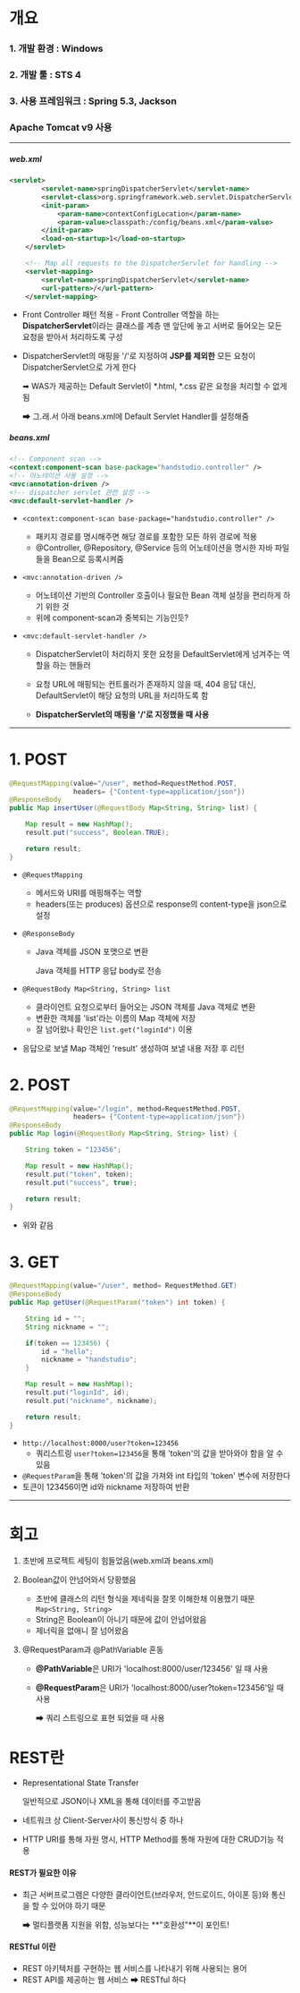 # 개요

### 1. 개발 환경 : Windows

### 2. 개발 툴 : STS 4

### 3. 사용 프레임워크 : Spring 5.3, Jackson

### Apache Tomcat v9 사용



------



##### web.xml

```xml
<servlet>
		<servlet-name>springDispatcherServlet</servlet-name>
		<servlet-class>org.springframework.web.servlet.DispatcherServlet</servlet-class>
		<init-param>
			<param-name>contextConfigLocation</param-name>
			<param-value>classpath:/config/beans.xml</param-value>
		</init-param>
		<load-on-startup>1</load-on-startup>
	</servlet>

	<!-- Map all requests to the DispatcherServlet for handling -->
	<servlet-mapping>
		<servlet-name>springDispatcherServlet</servlet-name>
		<url-pattern>/</url-pattern>
	</servlet-mapping>
```

* Front Controller 패턴 적용 - Front Controller 역할을 하는 **DispatcherServlet**이라는 클래스를 계층 맨 앞단에 놓고 서버로 들어오는 모든 요청을 받아서 처리하도록 구성

* DispatcherServlet의 매핑을 '/'로 지정하여 **JSP를 제외한** 모든 요청이 DispatcherServlet으로 가게 한다

  ➡ WAS가 제공하는 Default Servlet이 *.html, *.css 같은 요청을 처리할 수 없게 됨

  ➡ 그.래.서 아래 beans.xml에 Default Servlet Handler를 설정해줌



##### beans.xml

```xml
<!-- Component scan -->
<context:component-scan base-package="handstudio.controller" />
<!-- 어노테이션 사용 설정 -->
<mvc:annotation-driven />
<!-- dispatcher servlet 관련 설정 -->
<mvc:default-servlet-handler />
```

* `<context:component-scan base-package="handstudio.controller" />`

  * 패키지 경로를 명시해주면 해당 경로를 포함한 모든 하위 경로에 적용
  * @Controller, @Repository, @Service 등의 어노테이션을 명시한 자바 파일들을 Bean으로 등록시켜줌

* `<mvc:annotation-driven />`

  * 어노테이션 기반의 Controller 호출이나 필요한 Bean 객체 설정을 편리하게 하기 위한 것
  * 위에 component-scan과 중복되는 기능인듯?

* `<mvc:default-servlet-handler />`

  * DispatcherServlet이 처리하지 못한 요청을 DefaultServlet에게 넘겨주는 역할을 하는 핸들러

  * 요청 URL에 매핑되는 컨트롤러가 존재하지 않을 때, 404 응답 대신, DefaultServlet이 해당 요청의 URL을 처리하도록 함

  * **DispatcherServlet의 매핑을 '/'로 지정했을 때 사용**



------



# 1. POST

```java
@RequestMapping(value="/user", method=RequestMethod.POST,
                headers= {"Content-type=application/json"})
@ResponseBody
public Map insertUser(@RequestBody Map<String, String> list) {

    Map result = new HashMap();
    result.put("success", Boolean.TRUE);

    return result;
}
```

* `@RequestMapping`
  * 메서드와 URI를 매핑해주는 역할
  * headers(또는 produces) 옵션으로 response의 content-type을 json으로 설정

* `@ResponseBody`

  * Java 객체를 JSON 포맷으로 변환

    Java 객체를 HTTP 응답 body로 전송

* `@RequestBody Map<String, String> list`
  * 클라이언트 요청으로부터 들어오는 JSON 객체를 Java 객체로 변환
  * 변환한 객체를 'list'라는 이름의 Map 객체에 저장
  * 잘 넘어왔나 확인은 `list.get("loginId")` 이용
* 응답으로 보낼 Map 객체인 'result' 생성하여 보낼 내용 저장 후 리턴





# 2. POST

```java
@RequestMapping(value="/login", method=RequestMethod.POST,
                headers= {"Content-type=application/json"})
@ResponseBody
public Map login(@RequestBody Map<String, String> list) {

    String token = "123456";

    Map result = new HashMap();
    result.put("token", token);
    result.put("success", true);

    return result;
}
```

* 위와 같음



# 3. GET

```java
@RequestMapping(value="/user", method= RequestMethod.GET)
@ResponseBody
public Map getUser(@RequestParam("token") int token) {

    String id = "";
    String nickname = "";

    if(token == 123456) {
        id = "hello";
        nickname = "handstudio";
    }

    Map result = new HashMap();
    result.put("loginId", id);
    result.put("nickname", nickname);

    return result;
}
```

* `http://localhost:8000/user?token=123456`
  * 쿼리스트링 `user?token=123456`을 통해 'token'의 값을 받아와야 함을 알 수 있음
* `@RequestParam`을 통해 'token'의 값을 가져와 int 타입의 'token' 변수에 저장한다
* 토큰이 123456이면 id와 nickname 저장하여 반환



------



# 회고

1. 초반에 프로젝트 세팅이 힘들었음(web.xml과 beans.xml)

2. Boolean값이 안넘어와서 당황했음

   * 초반에 클래스의 리턴 형식을 제네릭을 잘못 이해한채 이용했기 때문 `Map<String, String>`
   * String은 Boolean이 아니기 때문에 값이 안넘어왔음
   * 제너릭을 없애니 잘 넘어왔음

3. @RequestParam과 @PathVariable 혼동

   * **@PathVariable**은 URI가 'localhost:8000/user/123456' 일 때 사용

   * **@RequestParam**은 URI가 'localhost:8000/user?token=123456'일 때 사용

     ➡ 쿼리 스트링으로 표현 되었을 때 사용



# REST란

* Representational State Transfer

  일반적으로 JSON이나 XML을 통해 데이터를 주고받음

* 네트워크 상  Client-Server사이 통신방식 중 하나

* HTTP URI를 통해 자원 명시, HTTP Method를 통해 자원에 대한 CRUD기능 적용



#### REST가 필요한 이유

* 최근 서버프로그램은 다양한 클라이언트(브라우저, 안드로이드, 아이폰 등)와 통신을 할 수 있어야 하기 때문

  ➡ 멀티플랫폼 지원을 위함, 성능보다는 **"호환성"**이 포인트!



#### RESTful 이란

* REST 아키텍처를 구현하는 웹 서비스를 나타내기 위해 사용되는 용어
* REST API를 제공하는 웹 서비스 ➡ RESTful 하다

